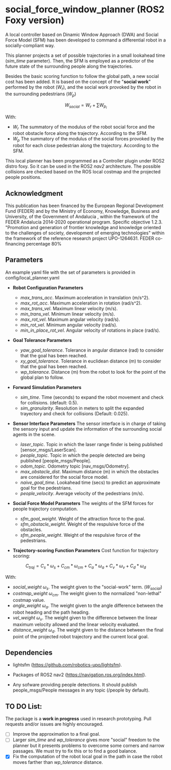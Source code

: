 # social_force_window_planner (**ROS2 Foxy version**)
A local controller based on Dinamic Window Approach (DWA) and Social Force Model (SFM) has been developed to command a differential robot in a socially-compliant way.

This planner projects a set of possible trajectories in a small lookahead time (*sim_time* parameter). Then, the SFM is employed as a predictor of the future state of the surrounding people along the trajectories.

Besides the basic scoring function to follow the global path, a new social cost has been added. It is based on the concept of the "**social work**" performed by the robot ($W_{r}$), and the social work provoked by the robot in the surrounding pedestrians ($W_{p}$)

$$ W_{social} = W_{r} + \sum W_{p_{i}} $$

With:

- $W_{r}$  The summatory of the modulus of the robot social force and the robot obstacle force along the trajectory. According to the SFM.
- $W_{p}$  The summatory of the modulus of the social forces provoked by the robot for each close pedestrian along the trajectory. According to the SFM.

This local planner has been programmed as a Controller plugin under ROS2 distro foxy. So it can be used in the ROS2 *nav2* architecture. The possible collisions are checked based on the ROS local costmap and the projected people positions.

## Acknowledgment
This publication has been financed by the European Regional Development Fund (FEDER) and by the Ministry of Economy, Knowledge, Business and University, of the Government of Andalucía , within the framework of the FEDER Andalucía 2014-2020 operational program. Specific objective 1.2.3. "Promotion and generation of frontier knowledge and knowledge oriented to the challenges of society, development of emerging technologies" within the framework of the reference research project UPO-1264631.
FEDER co-financing percentage 80%


## Parameters

An example yaml file with the set of parameters is provided in config/local_planner.yaml

* **Robot Configuration Parameters**
	- *max_trans_acc*. Maximum acceleration in translation (m/s^2).
  	- *max_rot_acc*. Maximum acceleration in rotation (rad/s^2).
  	- *max_trans_vel*. Maximum linear velocity (m/s).
  	- *min_trans_vel*. Minimum linear velocity (m/s).
  	- *max_rot_vel*. Maximum angular velocity (rad/s).
  	- *min_rot_vel*. Minimum angular velocity (rad/s).
  	- *min_in_place_rot_vel*. Angular velocity of rotations in place (rad/s).

* **Goal Tolerance Parameters**
	- *yaw_goal_tolerance*. Tolerance in angular distance (rad) to consider that the goal has been reached.
	- *xy_goal_tolerance*. Tolerance in euclidean distance (m) to consider that the goal has been reached.
	- *wp_tolerance*. Distance (m) from the robot to look for the point of the global plan to follow.
  
* **Forward Simulation Parameters**
	- *sim_time*. Time (seconds) to expand the robot movement and check for collisions. (default: 0.5).
	- *sim_granularity*. Resolution in meters to split the expanded trayectory and check for collisions (Default: 0.025).

* **Sensor Interface Parameters**
  The sensor interface is in charge of taking the sensory input and update the information of the surrounding social agents in the scene. 

	- *laser_topic*. Topic in which the laser range finder is being published [sensor_msgs/LaserScan].
	- *people_topic*. Topic in which the people detected are being published [people_msgs/People].
	- *odom_topic*. Odometry topic [nav_msgs/Odometry].
	- *max_obstacle_dist*. Maximum distance (m) in which the obstacles are considered for the social force model.
	- *naive_goal_time*. Lookahead time (secs) to predict an approximate goal for the pedestrians.
	- *people_velocity*. Average velocity of the pedestrians (m/s). 

* **Social Force Model Parameters**
  The weights of the SFM forces for people trajectory computation.
	- *sfm_goal_weight*. Weight of the attraction force to the goal.
	- *sfm_obstacle_weight*. Weight of the respulsive force of the obstacles.
	- *sfm_people_weight*. Weight of the respulsive force of the pedestrians.

* **Trajectory-scoring Function Parameters** 
Cost function for trajectory scoring:

$$ C_{traj} = C_{s} * \omega_{s} + C_{cm} * \omega_{cm} + C_{a} * \omega_{a} + C_{v} * \omega_{v} + C_{d} * \omega_{d} $$


With:

  - *social_weight* $\omega_{s}$. The weight given to the "social-work" term. ($W_{social}$)
  - *costmap_weight* $\omega_{cm}$. The weight given to the normalized "non-lethal" costmap value.
  - *angle_weight* $\omega_{a}$. The weight given to the angle difference between the robot heading and the path heading.
  - *vel_weight* $\omega_{v}$. The weight given to the difference between the linear maximum velocity allowed and the linear velocity evaluated.
  - *distance_weight* $\omega_{d}$. The weight given to the distance between the final point of the projected robot trajectory and the current local goal.

## Dependencies

- lightsfm (https://github.com/robotics-upo/lightsfm).
  
- Packages of ROS2 nav2 (https://navigation.ros.org/index.html).

- Any sofware providing people detections. It should publish people_msgs/People messages in any topic (/people by default).


## TO DO List:

The package is a **work in progress** used in research prototyping. Pull requests and/or issues are highly encouraged.

- [ ] Improve the approximation to a final goal.
- [ ] Larger *sim_time* and *wp_tolerance* gives more "social" freedom to the planner but it presents problems to overcome some corners and narrow passages. We must try to fix this or to find a good balance. 
- [X] Fix the computation of the robot local goal in the path in case the robot moves farther than *wp_tolerance* distance.

